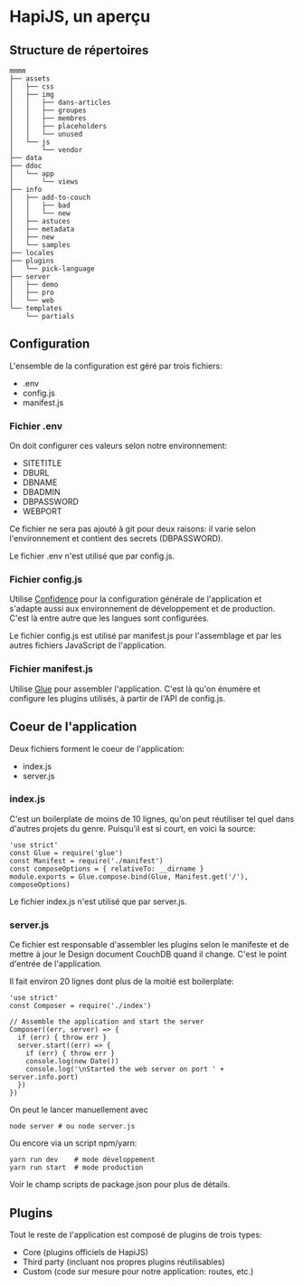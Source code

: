 # HapiJS, un aperçu

## Structure de répertoires
```
mmmm
├── assets
│   ├── css
│   ├── img
│   │   ├── dans-articles
│   │   ├── groupes
│   │   ├── membres
│   │   ├── placeholders
│   │   └── unused
│   └── js
│       └── vendor
├── data
├── ddoc
│   └── app
│       └── views
├── info
│   ├── add-to-couch
│   │   ├── bad
│   │   └── new
│   ├── astuces
│   ├── metadata
│   ├── new
│   └── samples
├── locales
├── plugins
│   └── pick-language
├── server
│   ├── demo
│   ├── pro
│   └── web
└── templates
    └── partials
```

## Configuration
L'ensemble de la configuration est géré par trois fichiers:

* .env
* config.js
* manifest.js

### Fichier .env
On doit configurer ces valeurs selon notre environnement:

* SITETITLE
* DBURL
* DBNAME
* DBADMIN
* DBPASSWORD
* WEBPORT

Ce fichier ne sera pas ajouté à git pour deux raisons: il varie selon
l'environnement et contient des secrets (DBPASSWORD).

Le fichier .env n'est utilisé que par config.js.

### Fichier config.js
Utilise [Confidence][] pour la configuration générale de l'application
et s'adapte aussi aux environnement de développement et de production.
C'est là entre autre que les langues sont configurées.

Le fichier config.js est utilisé par manifest.js pour l'assemblage
et par les autres fichiers JavaScript de l'application.

### Fichier manifest.js
Utilise [Glue][] pour assembler l'application. C'est là qu'on énumère
et configure les plugins utilisés, à partir de l'API de config.js.

## Coeur de l'application
Deux fichiers forment le coeur de l'application:

* index.js
* server.js

### index.js
C'est un boilerplate de moins de 10 lignes, qu'on peut réutiliser tel
quel dans d'autres projets du genre. Puisqu'il est si court, en voici
la source:
```
'use strict'
const Glue = require('glue')
const Manifest = require('./manifest')
const composeOptions = { relativeTo: __dirname }
module.exports = Glue.compose.bind(Glue, Manifest.get('/'), composeOptions)
```

Le fichier index.js n'est utilisé que par server.js.

### server.js
Ce fichier est responsable d'assembler les plugins selon le manifeste
et de mettre à jour le Design document CouchDB quand il change. C'est
le point d'entrée de l'application.

Il fait environ 20 lignes dont plus de la moitié est boilerplate:
```
'use strict'
const Composer = require('./index')

// Assemble the application and start the server
Composer((err, server) => {
  if (err) { throw err }
  server.start((err) => {
    if (err) { throw err }
    console.log(new Date())
    console.log('\nStarted the web server on port ' + server.info.port)
  })
})
```

On peut le lancer manuellement avec
```
node server # ou node server.js
```

Ou encore via un script npm/yarn:
```
yarn run dev    # mode développement
yarn run start  # mode production
```

Voir le champ scripts de package.json pour plus de détails.

## Plugins
Tout le reste de l'application est composé de plugins de trois types:

* Core (plugins officiels de HapiJS)
* Third party (incluant nos propres plugins réutilisables)
* Custom (code sur mesure pour notre application: routes, etc.)


[Confidence]: <https://github.com/hapijs/confidence>
[Glue]: <https://github.com/hapijs/glue/blob/master/API.md>
